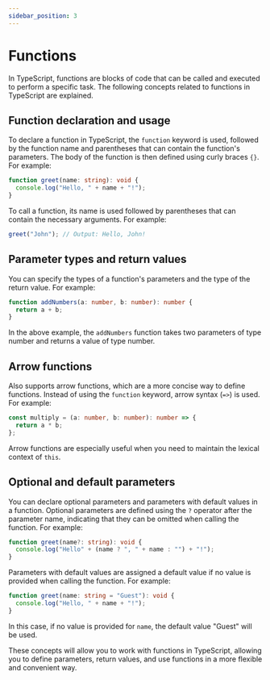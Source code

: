 ```yaml
---
sidebar_position: 3
---
```


# Functions

In TypeScript, functions are blocks of code that can be called and executed to perform a specific task. The following concepts related to functions in TypeScript are explained.

## Function declaration and usage
To declare a function in TypeScript, the `function` keyword is used, followed by the function name and parentheses that can contain the function's parameters. The body of the function is then defined using curly braces `{}`. For example:
  ```typescript
  function greet(name: string): void {
    console.log("Hello, " + name + "!");
  }
  ```

  To call a function, its name is used followed by parentheses that can contain the necessary arguments. For example:
  ```typescript
  greet("John"); // Output: Hello, John!
  ```

## Parameter types and return values
You can specify the types of a function's parameters and the type of the return value. For example:
  ```typescript
  function addNumbers(a: number, b: number): number {
    return a + b;
  }
  ```

  In the above example, the `addNumbers` function takes two parameters of type number and returns a value of type number.

## Arrow functions
Also supports arrow functions, which are a more concise way to define functions. Instead of using the `function` keyword, arrow syntax (`=>`) is used. For example:
  ```typescript
  const multiply = (a: number, b: number): number => {
    return a * b;
  };
  ```

  Arrow functions are especially useful when you need to maintain the lexical context of `this`.

## Optional and default parameters
You can declare optional parameters and parameters with default values in a function. Optional parameters are defined using the `?` operator after the parameter name, indicating that they can be omitted when calling the function. For example:
  ```typescript
  function greet(name?: string): void {
    console.log("Hello" + (name ? ", " + name : "") + "!");
  }
  ```

  Parameters with default values are assigned a default value if no value is provided when calling the function. For example:
  ```typescript
  function greet(name: string = "Guest"): void {
    console.log("Hello, " + name + "!");
  }
  ```

  In this case, if no value is provided for `name`, the default value "Guest" will be used.

These concepts will allow you to work with functions in TypeScript, allowing you to define parameters, return values, and use functions in a more flexible and convenient way.
